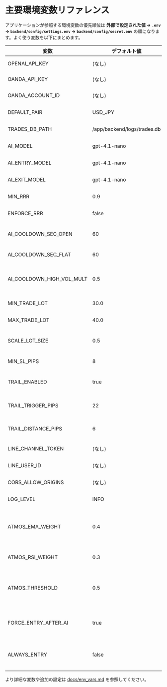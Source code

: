 # 主要環境変数リファレンス

アプリケーションが参照する環境変数の優先順位は
**外部で設定された値 → `.env` → `backend/config/settings.env` → `backend/config/secret.env`**
の順になります。よく使う変数を以下にまとめます。

| 変数 | デフォルト値 | 用途 | 設定例 |
|---|---|---|---|
| OPENAI_API_KEY | (なし) | OpenAI API キー | `OPENAI_API_KEY=sk-...` |
| OANDA_API_KEY | (なし) | OANDA API キー | `OANDA_API_KEY=your-token` |
| OANDA_ACCOUNT_ID | (なし) | OANDA 取引口座ID | `OANDA_ACCOUNT_ID=001-1234567-001` |
| DEFAULT_PAIR | USD_JPY | 取引する通貨ペア | `DEFAULT_PAIR=EUR_USD` |
| TRADES_DB_PATH | /app/backend/logs/trades.db | 取引履歴DBの保存先 | `TRADES_DB_PATH=trades.db` |
| AI_MODEL | gpt-4.1-nano | 汎用OpenAIモデル | `AI_MODEL=gpt-4.1-nano` |
| AI_ENTRY_MODEL | gpt-4.1-nano | エントリー判断モデル | `AI_ENTRY_MODEL=gpt-4.1-nano` |
| AI_EXIT_MODEL | gpt-4.1-nano | エグジット判断モデル | `AI_EXIT_MODEL=gpt-4.1-nano` |
| MIN_RRR | 0.9 | 最低リスクリワード比 | `MIN_RRR=1.2` |
| ENFORCE_RRR | false | RRRを強制するか | `ENFORCE_RRR=true` |
| AI_COOLDOWN_SEC_OPEN | 60 | ポジション保有時のAI待機秒 | `AI_COOLDOWN_SEC_OPEN=30` |
| AI_COOLDOWN_SEC_FLAT | 60 | ノーポジ時のAI待機秒 | `AI_COOLDOWN_SEC_FLAT=30` |
| AI_COOLDOWN_HIGH_VOL_MULT | 0.5 | 高ボラティリティ時のクールダウン倍率 | `AI_COOLDOWN_HIGH_VOL_MULT=0.5` |
| MIN_TRADE_LOT | 30.0 | 最小ロット数 | `MIN_TRADE_LOT=10` |
| MAX_TRADE_LOT | 40.0 | 最大ロット数 | `MAX_TRADE_LOT=100` |
| SCALE_LOT_SIZE | 0.5 | 追加エントリー時のロット | `SCALE_LOT_SIZE=0.3` |
| MIN_SL_PIPS | 8 | 最小ストップ幅(pips) | `MIN_SL_PIPS=10` |
| TRAIL_ENABLED | true | トレーリングストップ有効化 | `TRAIL_ENABLED=false` |
| TRAIL_TRIGGER_PIPS | 22 | トレーリング発動幅(pips) | `TRAIL_TRIGGER_PIPS=30` |
| TRAIL_DISTANCE_PIPS | 6 | トレーリング距離(pips) | `TRAIL_DISTANCE_PIPS=8` |
| LINE_CHANNEL_TOKEN | (なし) | LINE通知トークン | `LINE_CHANNEL_TOKEN=xxxx` |
| LINE_USER_ID | (なし) | LINE通知先ユーザーID | `LINE_USER_ID=yyyy` |
| CORS_ALLOW_ORIGINS | (なし) | APIで許可するオリジン | `CORS_ALLOW_ORIGINS=http://localhost:3000` |
| LOG_LEVEL | INFO | ログ出力レベル | `LOG_LEVEL=DEBUG` |
| ATMOS_EMA_WEIGHT | 0.4 | AtmosphereモジュールでEMA傾きを評価する重み | `ATMOS_EMA_WEIGHT=0.5` |
| ATMOS_RSI_WEIGHT | 0.3 | AtmosphereモジュールのRSI重み | `ATMOS_RSI_WEIGHT=0.2` |
| ATMOS_THRESHOLD | 0.5 | Atmosphereスコアがこの値以上ならエントリー | `ATMOS_THRESHOLD=0.6` |
| FORCE_ENTRY_AFTER_AI | true | フィルタNGでもAI判断後に必ずエントリー | `FORCE_ENTRY_AFTER_AI=true` |
| ALWAYS_ENTRY | false | すべてのフィルタを無視して毎回エントリー | `ALWAYS_ENTRY=true` |

より詳細な変数や追加の設定は [docs/env_vars.md](env_vars.md) を参照してください。
